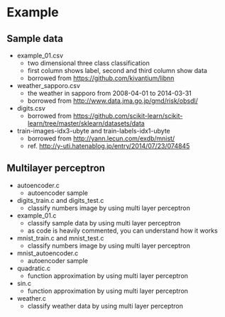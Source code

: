 # Example

## Sample data
* example_01.csv
  * two dimensional three class classification
  * first column shows label, second and third column show data
  * borrowed from https://github.com/kivantium/libnn
* weather_sapporo.csv
  * the weather in sapporo from 2008-04-01 to 2014-03-31
  * borrowed from http://www.data.jma.go.jp/gmd/risk/obsdl/
* digits.csv
  * borrowed from https://github.com/scikit-learn/scikit-learn/tree/master/sklearn/datasets/data
* train-images-idx3-ubyte and train-labels-idx1-ubyte
  * borrowed from http://yann.lecun.com/exdb/mnist/
  * ref. http://y-uti.hatenablog.jp/entry/2014/07/23/074845

## Multilayer perceptron
* autoencoder.c
  * autoencoder sample
* digits_train.c and digits_test.c
  * classify numbers image by using multi layer perceptron
* example\_01.c
  * classify sample data by using multi layer perceptron
  * as code is heavily commented, you can understand how it works
* mnist_train.c and mnist_test.c
  * classify numbers image by using multi layer perceptron
* mnist_autoencoder.c
  * autoencoder sample
* quadratic.c
  * function approximation by using multi layer perceptron
* sin.c
  * function approximation by using multi layer perceptron
* weather.c
  * classify weather data by using multi layer perceptron
